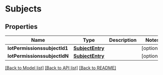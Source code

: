 # Subjects

## Properties

Name | Type | Description | Notes
------------ | ------------- | ------------- | -------------
**IotPermissionssubjectId1** | [**SubjectEntry**](SubjectEntry.md) |  | [optional] 
**IotPermissionssubjectIdN** | [**SubjectEntry**](SubjectEntry.md) |  | [optional] 

[[Back to Model list]](../README.md#documentation-for-models) [[Back to API list]](../README.md#documentation-for-api-endpoints) [[Back to README]](../README.md)


